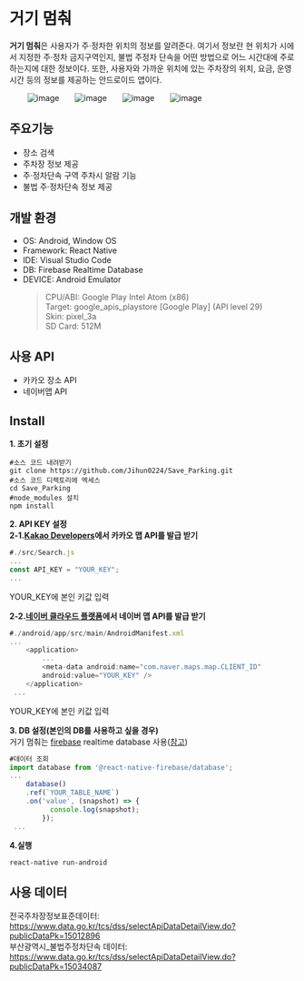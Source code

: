 # **거기 멈춰**

 **거기 멈춰**은 사용자가 주·정차한 위치의 정보를 알려준다. 여기서 정보란 현 위치가 시에서 지정한 주·정차 금지구역인지, 불법 주정차 단속을 어떤 방법으로 어느 시간대에 주로 하는지에 대한 정보이다. 또한, 사용자와 가까운 위치에 있는 주차장의 위치, 요금, 운영시간 등의 정보를 제공하는 안드로이드 앱이다.   
 
 &nbsp;&nbsp;&nbsp;&nbsp;&nbsp;&nbsp;&nbsp;
![image](https://user-images.githubusercontent.com/59672592/116570687-6c50bc00-a945-11eb-9396-cdd7dd0c7434.png)&nbsp;&nbsp;&nbsp;&nbsp;&nbsp;&nbsp;
![image](https://user-images.githubusercontent.com/59672592/116570517-4a573980-a945-11eb-90c3-6a282bbb91f0.png)&nbsp;&nbsp;&nbsp;&nbsp;&nbsp;&nbsp;
![image](https://user-images.githubusercontent.com/59672592/116571064-b89bfc00-a945-11eb-9d65-449f2f53d68c.png)&nbsp;&nbsp;&nbsp;&nbsp;&nbsp;&nbsp;
![image](https://user-images.githubusercontent.com/59672592/116572071-9a82cb80-a946-11eb-97d9-54ea3dd0db1d.png)
## 주요기능  
+ 장소 검색
+ 주차장 정보 제공
+ 주·정차단속 구역 주차시 알람 기능
+ 불법 주·정차단속 정보 제공

## 개발 환경
+ OS: Android, Window OS
+ Framework: React Native
+ IDE: Visual Studio Code  
+ DB: Firebase Realtime Database
+ DEVICE: Android Emulator  
    >CPU/ABI: Google Play Intel Atom (x86)   
    Target: google_apis_playstore [Google Play] (API level 29)   
    Skin: pixel_3a   
    SD Card: 512M
## 사용 API
+ 카카오 장소 API  
+ 네이버맵 API
## Install
**1. 초기 설정**
 ```
 #소스 코드 내려받기 
 git clone https://github.com/Jihun0224/Save_Parking.git  
 #소스 코드 디렉토리에 엑세스
 cd Save_Parking
 #node_modules 설치
 npm install
 ```
**2. API KEY 설정**  
**2-1.[Kakao Developers](https://developers.kakao.com)에서 카카오 맵 API를 발급 받기**
```JavaScript
#./src/Search.js
...
const API_KEY = "YOUR_KEY";
...
```
YOUR_KEY에 본인 키값 입력  

**2-2.[네이버 클라우드 플랫폼](https://www.ncloud.com/product/applicationService/maps)에서 네이버 맵 API를 발급 받기**

```JavaScript
#./android/app/src/main/AndroidManifest.xml
...
    <application>
        ...
        <meta-data android:name="com.naver.maps.map.CLIENT_ID"
        android:value="YOUR_KEY" />
    </application>
 ...
```
YOUR_KEY에 본인 키값 입력  

**3. DB 설정(본인의 DB를 사용하고 싶을 경우)**  
거기 멈춰는 [firebase](https://firebase.google.com/) realtime database 사용([참고](https://velog.io/@jinsunee/react-native-firebase-%EC%84%A4%EC%A0%95))  
```JavaScript
#데이터 조회
import database from '@react-native-firebase/database';
...
    database()
    .ref(`YOUR_TABLE_NAME`)
    .on('value', (snapshot) => {
          console.log(snapshot);
        });
 ...
```
**4.실행**  
```
react-native run-android
```
## 사용 데이터
전국주차장정보표준데이터: https://www.data.go.kr/tcs/dss/selectApiDataDetailView.do?publicDataPk=15012896  
부산광역시_불법주정차단속 데이터: https://www.data.go.kr/tcs/dss/selectApiDataDetailView.do?publicDataPk=15034087

